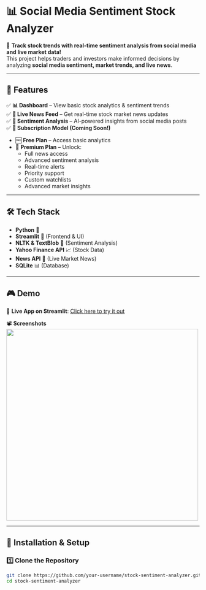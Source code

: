 # 📊 Social Media Sentiment Stock Analyzer

🚀 **Track stock trends with real-time sentiment analysis from social media and live market data!**  
This project helps traders and investors make informed decisions by analyzing **social media sentiment, market trends, and live news**.

---

## 🌟 Features

✅ **📊 Dashboard** – View basic stock analytics & sentiment trends  
✅ **📰 Live News Feed** – Get real-time stock market news updates  
✅ **💬 Sentiment Analysis** – AI-powered insights from social media posts  
✅ **🔔 Subscription Model (Coming Soon!)**  
   - 🆓 **Free Plan** – Access basic analytics  
   - 💎 **Premium Plan** – Unlock:  
     - Full news access  
     - Advanced sentiment analysis  
     - Real-time alerts  
     - Priority support  
     - Custom watchlists  
     - Advanced market insights  

---

## 🛠️ Tech Stack

- **Python** 🐍  
- **Streamlit** 🚀 (Frontend & UI)  
- **NLTK & TextBlob** 🧠 (Sentiment Analysis)  
- **Yahoo Finance API** 📈 (Stock Data)  
- **News API** 📰 (Live Market News)  
- **SQLite** 📊 (Database)  

---

## 🎮 Demo

🔗 **Live App on Streamlit**: [Click here to try it out]([https://your-streamlit-app-link](https://newstock-eg69ihpnawrcxpc8eyjyur.streamlit.app/))  

📽️ **Screenshots**  
<img src="screenshots/dashboard.png" width="500px">  

---

## 🚀 Installation & Setup

### **1️⃣ Clone the Repository**
```sh
git clone https://github.com/your-username/stock-sentiment-analyzer.git
cd stock-sentiment-analyzer
